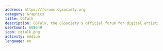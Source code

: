 ```yaml
---
address: https://forums.cgsociety.org
category: Graphics
title: CGTalk
description: CGTalk, the CGSociety's official forum for digital artists
userCount: 669649
icon: cgtalk.png
activity: medium
language: en
---
```

